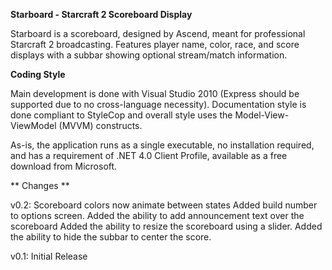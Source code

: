 **Starboard - Starcraft 2 Scoreboard Display**

Starboard is a scoreboard, designed by Ascend, meant for professional Starcraft 2 broadcasting. Features player name, color, race, and score displays with a subbar showing optional stream/match information.

**Coding Style**

Main development is done with Visual Studio 2010 (Express should be supported due to no cross-language necessity). Documentation style is done compliant to StyleCop and overall style uses the Model-View-ViewModel (MVVM) constructs.

As-is, the application runs as a single executable, no installation required, and has a requirement of .NET 4.0 Client Profile, available as a free download from Microsoft.

** Changes **

v0.2:
Scoreboard colors now animate between states
Added build number to options screen.
Added the ability to add announcement text over the scoreboard
Added the ability to resize the scoreboard using a slider.
Added the ability to hide the subbar to center the score.

v0.1: 
Initial Release